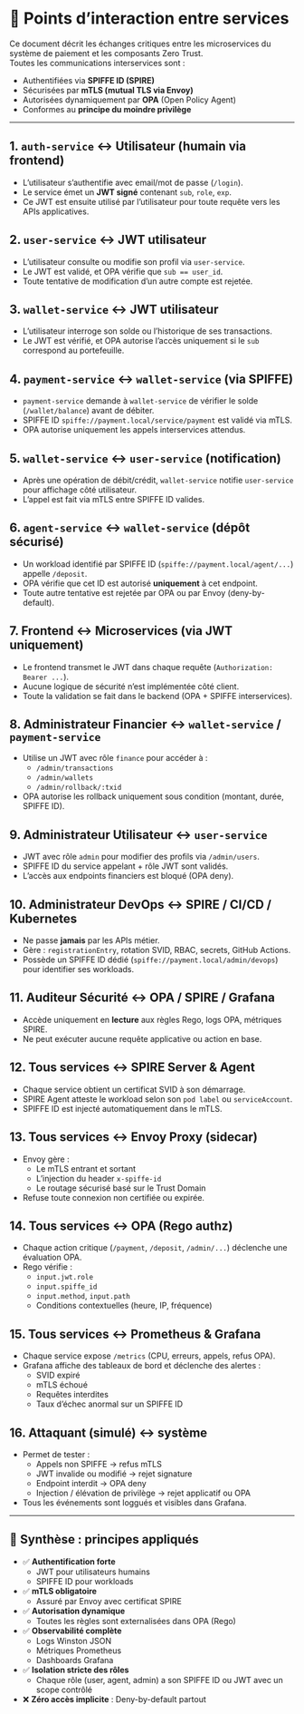 # 🔁 Points d’interaction entre services

Ce document décrit les échanges critiques entre les microservices du système de paiement et les composants Zero Trust.  
Toutes les communications interservices sont :
- Authentifiées via **SPIFFE ID (SPIRE)**
- Sécurisées par **mTLS (mutual TLS via Envoy)**
- Autorisées dynamiquement par **OPA** (Open Policy Agent)
- Conformes au **principe du moindre privilège**

---

## 1. `auth-service` ↔ Utilisateur (humain via frontend)
- L’utilisateur s’authentifie avec email/mot de passe (`/login`).
- Le service émet un **JWT signé** contenant `sub`, `role`, `exp`.
- Ce JWT est ensuite utilisé par l’utilisateur pour toute requête vers les APIs applicatives.

## 2. `user-service` ↔ JWT utilisateur
- L’utilisateur consulte ou modifie son profil via `user-service`.
- Le JWT est validé, et OPA vérifie que `sub == user_id`.
- Toute tentative de modification d’un autre compte est rejetée.

## 3. `wallet-service` ↔ JWT utilisateur
- L’utilisateur interroge son solde ou l’historique de ses transactions.
- Le JWT est vérifié, et OPA autorise l’accès uniquement si le `sub` correspond au portefeuille.

## 4. `payment-service` ↔ `wallet-service` (via SPIFFE)
- `payment-service` demande à `wallet-service` de vérifier le solde (`/wallet/balance`) avant de débiter.
- SPIFFE ID `spiffe://payment.local/service/payment` est validé via mTLS.
- OPA autorise uniquement les appels interservices attendus.

## 5. `wallet-service` ↔ `user-service` (notification)
- Après une opération de débit/crédit, `wallet-service` notifie `user-service` pour affichage côté utilisateur.
- L’appel est fait via mTLS entre SPIFFE ID valides.

## 6. `agent-service` ↔ `wallet-service` (dépôt sécurisé)
- Un workload identifié par SPIFFE ID (`spiffe://payment.local/agent/...`) appelle `/deposit`.
- OPA vérifie que cet ID est autorisé **uniquement** à cet endpoint.
- Toute autre tentative est rejetée par OPA ou par Envoy (deny-by-default).

## 7. Frontend ↔ Microservices (via JWT uniquement)
- Le frontend transmet le JWT dans chaque requête (`Authorization: Bearer ...`).
- Aucune logique de sécurité n’est implémentée côté client.
- Toute la validation se fait dans le backend (OPA + SPIFFE interservices).

## 8. Administrateur Financier ↔ `wallet-service` / `payment-service`
- Utilise un JWT avec rôle `finance` pour accéder à :
  - `/admin/transactions`
  - `/admin/wallets`
  - `/admin/rollback/:txid`
- OPA autorise les rollback uniquement sous condition (montant, durée, SPIFFE ID).

## 9. Administrateur Utilisateur ↔ `user-service`
- JWT avec rôle `admin` pour modifier des profils via `/admin/users`.
- SPIFFE ID du service appelant + rôle JWT sont validés.
- L’accès aux endpoints financiers est bloqué (OPA deny).

## 10. Administrateur DevOps ↔ SPIRE / CI/CD / Kubernetes
- Ne passe **jamais** par les APIs métier.
- Gère : `registrationEntry`, rotation SVID, RBAC, secrets, GitHub Actions.
- Possède un SPIFFE ID dédié (`spiffe://payment.local/admin/devops`) pour identifier ses workloads.

## 11. Auditeur Sécurité ↔ OPA / SPIRE / Grafana
- Accède uniquement en **lecture** aux règles Rego, logs OPA, métriques SPIRE.
- Ne peut exécuter aucune requête applicative ou action en base.

## 12. Tous services ↔ SPIRE Server & Agent
- Chaque service obtient un certificat SVID à son démarrage.
- SPIRE Agent atteste le workload selon son `pod label` ou `serviceAccount`.
- SPIFFE ID est injecté automatiquement dans le mTLS.

## 13. Tous services ↔ Envoy Proxy (sidecar)
- Envoy gère :
  - Le mTLS entrant et sortant
  - L’injection du header `x-spiffe-id`
  - Le routage sécurisé basé sur le Trust Domain
- Refuse toute connexion non certifiée ou expirée.

## 14. Tous services ↔ OPA (Rego authz)
- Chaque action critique (`/payment`, `/deposit`, `/admin/...`) déclenche une évaluation OPA.
- Rego vérifie :
  - `input.jwt.role`
  - `input.spiffe_id`
  - `input.method`, `input.path`
  - Conditions contextuelles (heure, IP, fréquence)

## 15. Tous services ↔ Prometheus & Grafana
- Chaque service expose `/metrics` (CPU, erreurs, appels, refus OPA).
- Grafana affiche des tableaux de bord et déclenche des alertes :
  - SVID expiré
  - mTLS échoué
  - Requêtes interdites
  - Taux d’échec anormal sur un SPIFFE ID

## 16. Attaquant (simulé) ↔ système
- Permet de tester :
  - Appels non SPIFFE → refus mTLS
  - JWT invalide ou modifié → rejet signature
  - Endpoint interdit → OPA deny
  - Injection / élévation de privilège → rejet applicatif ou OPA
- Tous les événements sont loggués et visibles dans Grafana.

---

## 🧠 Synthèse : principes appliqués

- ✅ **Authentification forte**
  - JWT pour utilisateurs humains
  - SPIFFE ID pour workloads
- ✅ **mTLS obligatoire**
  - Assuré par Envoy avec certificat SPIRE
- ✅ **Autorisation dynamique**
  - Toutes les règles sont externalisées dans OPA (Rego)
- ✅ **Observabilité complète**
  - Logs Winston JSON
  - Métriques Prometheus
  - Dashboards Grafana
- ✅ **Isolation stricte des rôles**
  - Chaque rôle (user, agent, admin) a son SPIFFE ID ou JWT avec un scope contrôlé
- ❌ **Zéro accès implicite** : Deny-by-default partout


